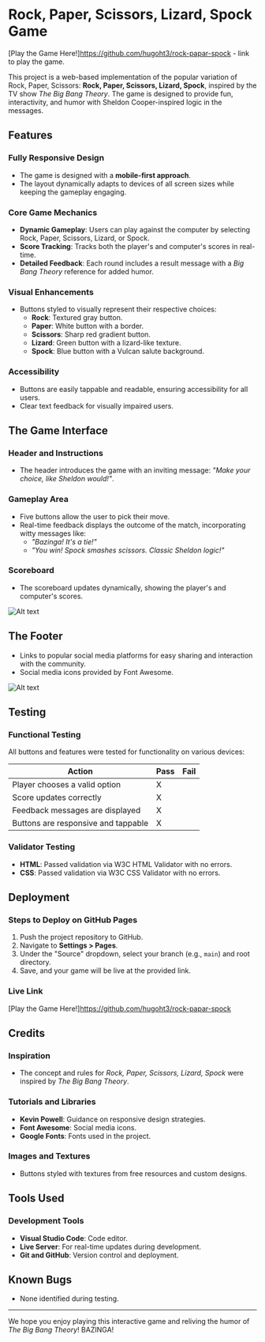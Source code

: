 # Rock, Paper, Scissors, Lizard, Spock Game

[Play the Game Here!]https://github.com/hugoht3/rock-papar-spock - link to play the game.


This project is a web-based implementation of the popular variation of Rock, Paper, Scissors: **Rock, Paper, Scissors, Lizard, Spock**, inspired by the TV show *The Big Bang Theory*. The game is designed to provide fun, interactivity, and humor with Sheldon Cooper-inspired logic in the messages.

## Features

### Fully Responsive Design
- The game is designed with a **mobile-first approach**.
- The layout dynamically adapts to devices of all screen sizes while keeping the gameplay engaging.

### Core Game Mechanics
- **Dynamic Gameplay**: Users can play against the computer by selecting Rock, Paper, Scissors, Lizard, or Spock.
- **Score Tracking**: Tracks both the player's and computer's scores in real-time.
- **Detailed Feedback**: Each round includes a result message with a *Big Bang Theory* reference for added humor.

### Visual Enhancements
- Buttons styled to visually represent their respective choices:
  - **Rock**: Textured gray button.
  - **Paper**: White button with a border.
  - **Scissors**: Sharp red gradient button.
  - **Lizard**: Green button with a lizard-like texture.
  - **Spock**: Blue button with a Vulcan salute background.

### Accessibility
- Buttons are easily tappable and readable, ensuring accessibility for all users.
- Clear text feedback for visually impaired users.

## The Game Interface

### Header and Instructions
- The header introduces the game with an inviting message: *"Make your choice, like Sheldon would!"*.

### Gameplay Area
- Five buttons allow the user to pick their move.
- Real-time feedback displays the outcome of the match, incorporating witty messages like:
  - *"Bazinga! It's a tie!"*
  - *"You win! Spock smashes scissors. Classic Sheldon logic!"*

### Scoreboard
- The scoreboard updates dynamically, showing the player's and computer's scores.

![Alt text](/assets/images/gameplay.png)

## The Footer
- Links to popular social media platforms for easy sharing and interaction with the community.
- Social media icons provided by Font Awesome.

![Alt text](/assets/images/footer.png)

## Testing

### Functional Testing
All buttons and features were tested for functionality on various devices:

| **Action**                        | **Pass** | **Fail** |
|-----------------------------------|----------|----------|
| Player chooses a valid option     |    X     |          |
| Score updates correctly           |    X     |          |
| Feedback messages are displayed   |    X     |          |
| Buttons are responsive and tappable |  X     |          |

### Validator Testing
- **HTML**: Passed validation via W3C HTML Validator with no errors.
- **CSS**: Passed validation via W3C CSS Validator with no errors.

## Deployment

### Steps to Deploy on GitHub Pages
1. Push the project repository to GitHub.
2. Navigate to **Settings > Pages**.
3. Under the "Source" dropdown, select your branch (e.g., `main`) and root directory.
4. Save, and your game will be live at the provided link.

### Live Link
[Play the Game Here!]https://github.com/hugoht3/rock-papar-spock

## Credits

### Inspiration
- The concept and rules for *Rock, Paper, Scissors, Lizard, Spock* were inspired by *The Big Bang Theory*.

### Tutorials and Libraries
- **Kevin Powell**: Guidance on responsive design strategies.
- **Font Awesome**: Social media icons.
- **Google Fonts**: Fonts used in the project.

### Images and Textures
- Buttons styled with textures from free resources and custom designs.

## Tools Used

### Development Tools
- **Visual Studio Code**: Code editor.
- **Live Server**: For real-time updates during development.
- **Git and GitHub**: Version control and deployment.

## Known Bugs
- None identified during testing.

---

We hope you enjoy playing this interactive game and reliving the humor of *The Big Bang Theory*! BAZINGA!
